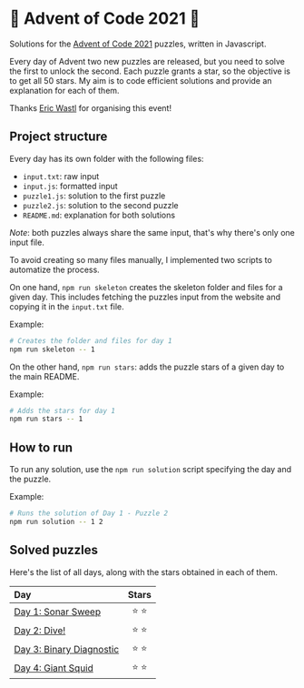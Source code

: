 # 🌲 Advent of Code 2021 🌲

Solutions for the [Advent of Code 2021](https://adventofcode.com/2021) puzzles, written in Javascript.

Every day of Advent two new puzzles are released, but you need to solve the first to unlock the second. Each puzzle grants a star, so the objective is to get all 50 stars. My aim is to code efficient solutions and provide an explanation for each of them.

Thanks [Eric Wastl](https://twitter.com/ericwastl) for organising this event!

## Project structure

Every day has its own folder with the following files:

- `input.txt`: raw input
- `input.js`: formatted input
- `puzzle1.js`: solution to the first puzzle
- `puzzle2.js`: solution to the second puzzle
- `README.md`: explanation for both solutions

_Note_: both puzzles always share the same input, that's why there's only one input file.

To avoid creating so many files manually, I implemented two scripts to automatize the process.

On one hand, `npm run skeleton` creates the skeleton folder and files for a given day.
This includes fetching the puzzles input from the website and copying it in the `input.txt` file.

Example:

```sh
# Creates the folder and files for day 1
npm run skeleton -- 1
```

On the other hand, `npm run stars`: adds the puzzle stars of a given day to the main README.

Example:

```sh
# Adds the stars for day 1
npm run stars -- 1
```

## How to run

To run any solution, use the `npm run solution` script specifying the day and the puzzle.

Example:

```sh
# Runs the solution of Day 1 - Puzzle 2
npm run solution -- 1 2
```

## Solved puzzles

Here's the list of all days, along with the stars obtained in each of them.

| Day                                |  Stars  |
| :--------------------------------- | :-----: |
| [Day 1: Sonar Sweep](./day1)       | ⭐️ ⭐️ |
| [Day 2: Dive!](./day2)             | ⭐️ ⭐️ |
| [Day 3: Binary Diagnostic](./day3) | ⭐️ ⭐️ |
| [Day 4: Giant Squid](./day4)       | ⭐️ ⭐️ |
